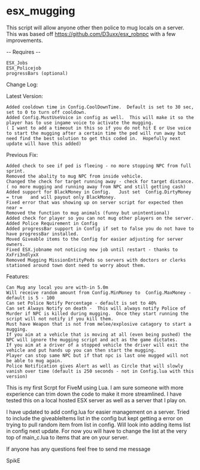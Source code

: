 # esx_mugging


This script will allow anyone other then police to mug locals on a server.
This was based off https://github.com/D3uxx/esx_robnpc with a few improvements.


-- Requires --	
        
	ESX_Jobs
	ESX_Policejob
	progressBars (optional)

Change Log:

Latest Version:

	Added cooldown time in Config.CoolDownTime.  Default is set to 30 sec, set to 0 to turn off cooldown.
	Added Config.MustUseVoice in config as well.  This will make it so the player has to use ingame voice to activate the mugging.
	( I want to add a timeout in this so if you do not hit E or Use voice to start the mugging after a certain time the ped will run away but need find the best solution to get this coded in.  Hopefully next update will have this added)
	
Previous Fix:
	
	Added check to see if ped is fleeing - no more stopping NPC from full sprint.
	Removed the abality to mug NPC from inside vehicle.
	Changed the check for target running away - check for target distance. ( no more mugging and running away from NPC and still getting cash)
	Added support for BlackMoney in Config.   Just set  Config.DirtyMoney = true   and will payout only BlackMoney.
	Fixed error that was showing up on server script for expected then near =
	Removed the function to mug animals (funny but unintentional)
	Added check for player so you can not mug other players on the server.
	Added Police Requirement in Config
	Added progressBar support in Config if set to false you do not have to have progressBar installed.
	Moved Giveable items to the Config for easier adjusting for server owners.
	Fixed ESX.jobname not noticing new job until restart - thanks to XxFri3ndlyxX
	Removed Mugging MissionEntityPeds so servers with doctors or clerks stationed around town dont need to worry about them.

Features:

	Can Mug any local you are with-in 5.0m
 	Will receive random amount from Config.MinMoney to  Config.MaxMoney -  default is 5 - 100
	Can set Police Notify Percentage - default is set to 40%
	Can set Always Notify on death -  This will always notify Police of Murder if NPC is killed during mugging.  Once they start running the script will not notify if you kill them.
	Must have Weapon that is not from melee/explosive catagory to start a mugging.
	If you aim at a vehicle that is moving at all (even being pushed) the NPC will ignore the mugging script and act as the game dictates.
	If you aim at a driver of a stopped vehicle the driver will exit the vehicle and put hands up you can then start the mugging.
	Player can stop same NPC but if that npc is last one mugged will not be able to mug again.
	Police Notification gives Alert as well as Circle that will slowly vanish over time (default is 250 seconds - not in Config.lua with this version)
  


This is my first Scrpt for FiveM using Lua. I am sure someone with more experience can trim down the code to make it more streamlined.
I have tested this on a local hosted ESX server as well as a server that I play on. 

I have updated to add config.lua for easier management on a server.  Tried to include the giveableItems list in the config but kept getting a error on trying to pull random item from list in config.  Will look into adding items list in config next update.  For now you will have to change the list at the very top of  main_c.lua to items that are on your server.  

If anyone has any questions feel free to send me message

SpikE
